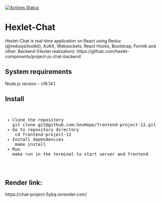[![Actions Status](https://github.com/SevHope/frontend-project-12/actions/workflows/hexlet-check.yml/badge.svg)](https://github.com/SevHope/frontend-project-12/actions)
<h1>Hexlet-Chat</h1>
<p>Hexlet-Chat is real-time application on React using Redux (@reduxjs/toolkit), AJAX, Websockets, React Hooks, Bootstrap, Formik and other. Backend (Hexlet realization): https://github.com/hexlet-components/project-js-chat-backend</p>
<h2>System requirements</h2>
<p>Node.js version - v18.14.1</p>
<h2>Install</h2>
<pre>
<ul>
<li>Clone the repository</li>git clone git@github.com:SevHope/frontend-project-12.git
<li>Go to repository directory</li> cd frontend-project-12
<li>Install dependencies</li> make install
<li>Run</li>make run in the terminal to start server and frontend
<ul>
</pre>
<h2>Render link:</h2>
https://chat-project-5ybq.onrender.com/